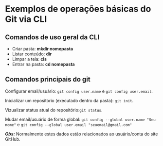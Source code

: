 # Exemplos de operações básicas do Git via CLI

## Comandos de uso geral da CLI

- Criar pasta: **mkdir nomepasta**
- Listar conteúdo: **dir**
- Limpar a tela: **cls**
- Entrar na pasta: **cd nomepasta**

## Comandos principais do git

Configurar email/usuário: `git config user.name` e `git config user.email`.

Inicializar um repositório (executado dentro da pasta): `git init`.

Vizualizar status atual do repositório:`git status`.

Mudar email/usuário de forma global: `git config --global user.name "Seu nome"` e `git config --global user.email "seuemail@gmail.com"`

***Obs:*** Normalmente estes dados estão relacionados ao usuário/conta do site GitHub.



